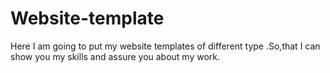 # Website-template
Here I am going to put my website templates of different type .So,that I can show you my skills and assure you about my work.
